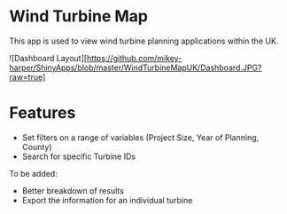 # Wind Turbine Map

This app is used to view wind turbine planning applications within the UK.

![Dashboard Layout][https://github.com/mikey-harper/ShinyApps/blob/master/WindTurbineMapUK/Dashboard.JPG?raw=true]

# Features

- Set filters on a range of variables (Project Size, Year of Planning, County)
- Search for specific Turbine IDs

To be added:

- Better breakdown of results
- Export the information for an individual turbine
